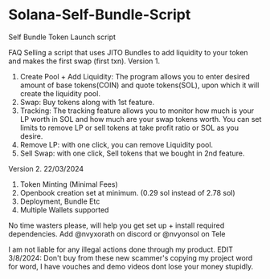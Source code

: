 # Solana-Self-Bundle-Script
Self Bundle Token Launch script

FAQ
Selling a script that uses JITO Bundles to add liquidity to your token and makes the first swap (first txn).
Version 1.
1. Create Pool + Add Liquidity: The program allows you to enter desired amount of base tokens(COIN) and quote tokens(SOL), upon which it will create the liquidity pool.
2. Swap: Buy tokens along with 1st feature.
3. Tracking: The tracking feature allows you to monitor how much is your LP worth in SOL and how much are your swap tokens worth. You can set limits to remove LP or sell  tokens at take profit ratio or SOL as you desire.
4. Remove LP: with one click, you can remove Liquidity pool.
5. Sell Swap: with one click, Sell tokens that we bought in 2nd feature.

Version 2. 22/03/2024
1. Token Minting (Minimal Fees)
2. Openbook creation set at minimum. (0.29 sol instead of 2.78 sol)
3. Deployment, Bundle Etc
4. Multiple Wallets supported

No time wasters please, will help you get set up + install required dependencies.
Add @nvyxorath on discord or @nvyonsol on Tele

I am not liable for any illegal actions done through my product.
EDIT 3/8/2024: Don't buy from these new scammer's copying my project word for word, I have vouches and demo videos dont lose your money stupidly.
